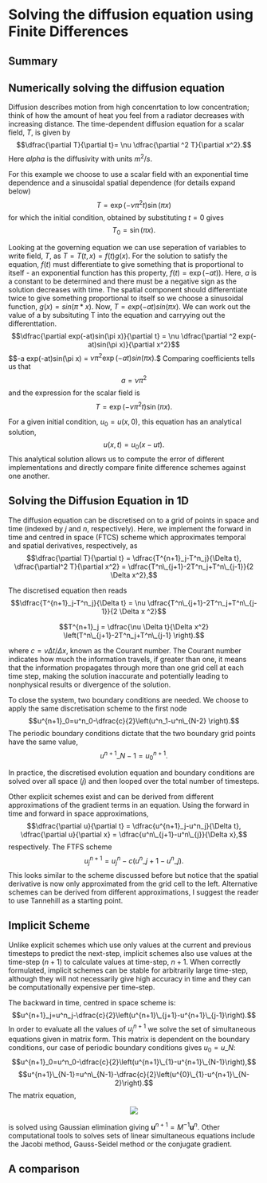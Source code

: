 # Solving the diffusion equation using Finite Differences

## Summary



## Numerically solving the diffusion equation
Diffusion describes motion from high concenrtation to low concentration; think of how the amount of heat you feel from a radiator decreases with increasing distance. The time-dependent diffusion equation for a scalar field, $T$, is given by
$$\dfrac{\partial T}{\partial t}= \nu \dfrac{\partial ^2 T}{\partial x^2}.$$
Here $alpha$ is the diffusivity with units $m^2/s$.

For this example we choose to use a scalar field with an exponential time dependence and a sinusoidal spatial dependence (for details expand below) 
$$T=\exp(-\nu \pi^2 t)\sin(\pi x)$$
for which the initial condition, obtained by substituting $t=0$ gives
$$T_0=\sin(\pi x).$$


Looking at the governing equation we can use seperation of variables to write field, $T$, as $T=T(t,x)=f(t)g(x)$. For the solution to satisfy the equation, $f(t)$ must differentiate to give something that is proportional to itself - an exponential function has this property, $f(t)=\exp(-at))$. Here, $a$ is a constant to be determined and there must be a negative sign as the solution decreases with time. The spatial component should differentiate twice to give something proportional to itself so we choose a sinusoidal function, $g(x) = sin(\pi * x)$. Now, $T=exp(-at)sin(\pi x)$. We can work out the value of a by subsituting T into the equation and carryying out the differenttation.
$$\dfrac{\partial exp(-at)sin(\pi x)}{\partial t} = \nu \dfrac{\partial ^2 exp(-at)sin(\pi x)}{\partial x^2}$$
$$-a exp(-at)sin(\pi x) = $\nu \pi^2 \exp(-at)sin(\pi x).$$
Comparing coefficients tells us that
$$a=\nu \pi^2$$
and the expression for the scalar field is
$$T=\exp(-\nu \pi^2 t)\sin(\pi x).$$

For a given initial condition, $u_0=u(x,0)$, this equation has an analytical solution,
$$u(x,t)=u_0(x-ut).$$
This analytical solution allows us to compute the error of different implementations and directly compare finite difference schemes against one another.

## Solving the Diffusion Equation in 1D
The diffusion equation can be discretised on to a grid of points in space and time (indexed by $j$ and $n$, respectively). Here, we implement the forward in time and centred in space (FTCS) scheme which approximates temporal and spatial derivatives, respectively, as
$$\dfrac{\partial T}{\partial t} = \dfrac{T^{n+1}_j-T^n_j}{\Delta t}, \dfrac{\partial^2 T}{\partial x^2} = \dfrac{T^n\_{j+1}-2T^n_j+T^n\_{j-1}}{2 \Delta x^2},$$

The discretised equation then reads
$$\dfrac{T^{n+1}_j-T^n_j}{\Delta t} = \nu \dfrac{T^n\_{j+1}-2T^n_j+T^n\_{j-1}}{2 \Delta x ^2}$$

$$T^{n+1}_j = \dfrac{\nu \Delta t}{\Delta x^2} \left(T^n\_{j+1}-2T^n_j+T^n\_{j-1} \right).$$

where $c=v\Delta t/ \Delta x$, known as the Courant number. The Courant number indicates how much the information travels, if greater than one, it means that the information propagates through more than one grid cell at each time step, making the solution inaccurate and potentially leading to nonphysical results or divergence of the solution.
 
To close the system, two boundary conditions are needed. We choose to apply the same discretisation scheme to the first node
$$u^{n+1}_0=u^n_0-\dfrac{c}{2}\left(u^n_1-u^n\_{N-2} \right).$$
The periodic boundary conditions dictate that the two boundary grid points have the same value,
$$u^{n+1}\_{N-1}=u^{n+1}_0.$$

In practice, the discretised evolution equation and boundary conditions are solved over all space $(j)$ and then looped over the total number of timesteps.

Other explicit schemes exist and can be derived from different approximations of the gradient terms in an equation. Using the forward in time and forward in space approximations,
$$\dfrac{\partial u}{\partial t} = \dfrac{u^{n+1}_j-u^n_j}{\Delta t}, \dfrac{\partial u}{\partial x} = \dfrac{u^n\_{j+1}-u^n\_{j}}{\Delta x},$$
respectively.
The FTFS scheme 
$$u^{n+1}_j = u^n_j - c\left(u^n\_{j+1}-u^n\_{j}\right).$$
This looks similar to the scheme discussed before but notice that the spatial derivative is now only approximated from the grid cell to the left. 
Alternative schemes can be derived from different approximations, I suggest the reader to use Tannehill as a starting point.

## Implicit Scheme
Unlike explicit schemes which use only values at the current and previous timesteps to predict the next-step, implicit schemes also use values at the time-step $(n+1)$ to calculate values at time-step, $n+1$. When correctly formulated, implicit schemes can be stable for arbitrarily large time-step, although they will not necessarily give high accuracy in time and they can be computationally expensive per time-step. 

The backward in time, centred in space scheme is:
$$u^{n+1}_j=u^n_j-\dfrac{c}{2}\left(u^{n+1}\_{j+1}-u^{n+1}\_{j-1}\right).$$
In order to evaluate all the values of $u_j^{n+1}$ we solve the set of simultaneous equations given in matrix form. This matrix is dependent on the boundary conditions, our case of periodic boundary conditions gives $u_0=u\_{N}$:
$$u^{n+1}_0=u^n_0-\dfrac{c}{2}\left(u^{n+1}\_{1}-u^{n+1}\_{N-1}\right),$$
$$u^{n+1}\_{N-1}=u^n\_{N-1}-\dfrac{c}{2}\left(u^{0}\_{1}-u^{n+1}\_{N-2}\right).$$
The matrix equation,

<p align="center">
  <img src="linearsystem.png" />
</p>

is solved using Gaussian elimination giving $\boldsymbol{u}^{n+1}=M^{-1}\boldsymbol{u}^n$. Other computational tools to solves sets of linear simultaneous equations include the Jacobi method, Gauss-Seidel method or the conjugate gradient.

## A comparison
